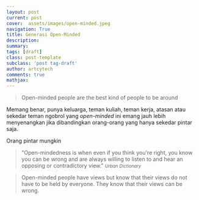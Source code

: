 ```yaml
---
layout: post
current: post
cover:  assets/images/open-minded.jpeg
navigation: True
title: Generasi Open-Minded
description: 
summary: 
tags: [draft]
class: post-template
subclass: 'post tag-draft'
author: artcytech
comments: true
mathjax:
---
```



> Open-minded people are the best kind of people to be around

Memang benar, punya keluarga, teman kuliah, teman kerja, atasan atau sekedar teman ngobrol yang *open-minded* ini emang jauh lebih menyenangkan jika dibandingkan orang-orang yang hanya sekedar pintar saja.

Orang pintar mungkin 

> "Open-mindedness is when even if you think you're right, you know you can be wrong and are always willing to listen to and hear an opposing or contradictory view." <small><cite>Urban Dictionary</cite></small>

> Open-minded people have views but know that their views do not have to be held by everyone. They know that their views can be wrong.